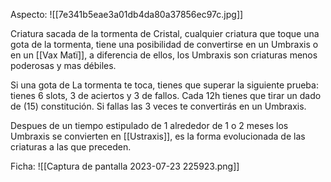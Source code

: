 Aspecto:
	![[7e341b5eae3a01db4da80a37856ec97c.jpg]]

Criatura sacada de la tormenta de Cristal, cualquier criatura que toque una gota de la tormenta, tiene una posibilidad de convertirse en un Umbraxis o en un [[Vax Matï]], a diferencia de ellos, los Umbraxis son criaturas menos poderosas y mas débiles.

Si una gota de La tormenta te toca, tienes que superar la siguiente prueba:
tienes 6 slots, 3 de aciertos y 3 de fallos. Cada 12h tienes que tirar un dado de (15) constitución. Si fallas las 3 veces te convertirás en un Umbraxis.

Despues de un tiempo estipulado de 1 alrededor de 1 o 2 meses los Umbraxis se convierten en [[Ustraxis]], es la forma evolucionada de las criaturas a las que preceden.

Ficha:
	![[Captura de pantalla 2023-07-23 225923.png]]

